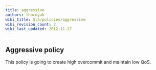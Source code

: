 ```yaml
---
title: aggressive
authors: lhornyak
wiki_title: Sla/policies/aggressive
wiki_revision_count: 2
wiki_last_updated: 2012-11-27
---
```


## Aggressive policy

This policy is going to create high overcommit and maintain low QoS.
